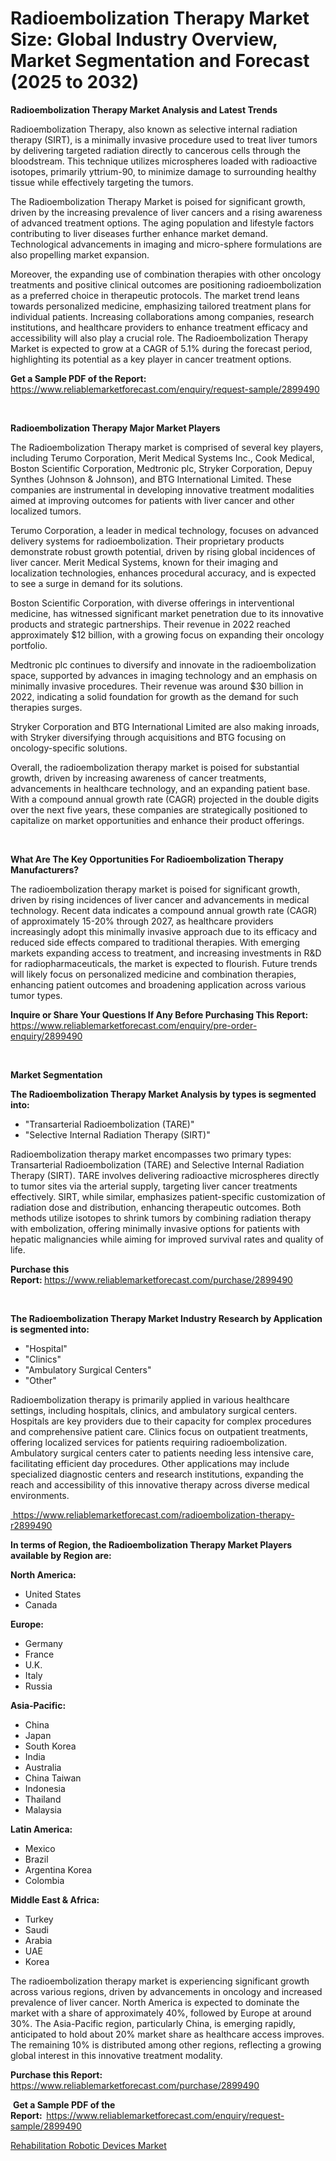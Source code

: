 <p><h1>Radioembolization Therapy Market Size: Global Industry Overview, Market Segmentation and Forecast (2025 to 2032)</h1></p><p><strong>Radioembolization Therapy Market Analysis and Latest Trends</strong></p>
<p><p>Radioembolization Therapy, also known as selective internal radiation therapy (SIRT), is a minimally invasive procedure used to treat liver tumors by delivering targeted radiation directly to cancerous cells through the bloodstream. This technique utilizes microspheres loaded with radioactive isotopes, primarily yttrium-90, to minimize damage to surrounding healthy tissue while effectively targeting the tumors.</p><p>The Radioembolization Therapy Market is poised for significant growth, driven by the increasing prevalence of liver cancers and a rising awareness of advanced treatment options. The aging population and lifestyle factors contributing to liver diseases further enhance market demand. Technological advancements in imaging and micro-sphere formulations are also propelling market expansion.</p><p>Moreover, the expanding use of combination therapies with other oncology treatments and positive clinical outcomes are positioning radioembolization as a preferred choice in therapeutic protocols. The market trend leans towards personalized medicine, emphasizing tailored treatment plans for individual patients. Increasing collaborations among companies, research institutions, and healthcare providers to enhance treatment efficacy and accessibility will also play a crucial role. The Radioembolization Therapy Market is expected to grow at a CAGR of 5.1% during the forecast period, highlighting its potential as a key player in cancer treatment options.</p></p>
<p><strong>Get a Sample PDF of the Report:&nbsp;</strong> <a href="https://www.reliablemarketforecast.com/enquiry/request-sample/2899490?utm_campaign=3106&utm_medium=2&utm_source=Github&utm_content=ia&utm_term=16032025&utm_id=radioembolization-therapy">https://www.reliablemarketforecast.com/enquiry/request-sample/2899490</a></p>
<p>&nbsp;</p>
<p><strong>Radioembolization Therapy Major Market Players</strong></p>
<p><p>The Radioembolization Therapy market is comprised of several key players, including Terumo Corporation, Merit Medical Systems Inc., Cook Medical, Boston Scientific Corporation, Medtronic plc, Stryker Corporation, Depuy Synthes (Johnson & Johnson), and BTG International Limited. These companies are instrumental in developing innovative treatment modalities aimed at improving outcomes for patients with liver cancer and other localized tumors.</p><p>Terumo Corporation, a leader in medical technology, focuses on advanced delivery systems for radioembolization. Their proprietary products demonstrate robust growth potential, driven by rising global incidences of liver cancer. Merit Medical Systems, known for their imaging and localization technologies, enhances procedural accuracy, and is expected to see a surge in demand for its solutions.</p><p>Boston Scientific Corporation, with diverse offerings in interventional medicine, has witnessed significant market penetration due to its innovative products and strategic partnerships. Their revenue in 2022 reached approximately $12 billion, with a growing focus on expanding their oncology portfolio.</p><p>Medtronic plc continues to diversify and innovate in the radioembolization space, supported by advances in imaging technology and an emphasis on minimally invasive procedures. Their revenue was around $30 billion in 2022, indicating a solid foundation for growth as the demand for such therapies surges.</p><p>Stryker Corporation and BTG International Limited are also making inroads, with Stryker diversifying through acquisitions and BTG focusing on oncology-specific solutions.</p><p>Overall, the radioembolization therapy market is poised for substantial growth, driven by increasing awareness of cancer treatments, advancements in healthcare technology, and an expanding patient base. With a compound annual growth rate (CAGR) projected in the double digits over the next five years, these companies are strategically positioned to capitalize on market opportunities and enhance their product offerings.</p></p>
<p>&nbsp;</p>
<p><strong>What Are The Key Opportunities For Radioembolization Therapy Manufacturers?</strong></p>
<p><p>The radioembolization therapy market is poised for significant growth, driven by rising incidences of liver cancer and advancements in medical technology. Recent data indicates a compound annual growth rate (CAGR) of approximately 15-20% through 2027, as healthcare providers increasingly adopt this minimally invasive approach due to its efficacy and reduced side effects compared to traditional therapies. With emerging markets expanding access to treatment, and increasing investments in R&D for radiopharmaceuticals, the market is expected to flourish. Future trends will likely focus on personalized medicine and combination therapies, enhancing patient outcomes and broadening application across various tumor types.</p></p>
<p><strong>Inquire or Share Your Questions If Any Before Purchasing This Report:</strong> <a href="https://www.reliablemarketforecast.com/enquiry/pre-order-enquiry/2899490?utm_campaign=3106&utm_medium=2&utm_source=Github&utm_content=ia&utm_term=16032025&utm_id=radioembolization-therapy">https://www.reliablemarketforecast.com/enquiry/pre-order-enquiry/2899490</a></p>
<p>&nbsp;</p>
<p><strong>Market Segmentation</strong></p>
<p><strong>The Radioembolization Therapy Market Analysis by types is segmented into:</strong></p>
<p><ul><li>"Transarterial Radioembolization (TARE)"</li><li>"Selective Internal Radiation Therapy (SIRT)"</li></ul></p>
<p><p>Radioembolization therapy market encompasses two primary types: Transarterial Radioembolization (TARE) and Selective Internal Radiation Therapy (SIRT). TARE involves delivering radioactive microspheres directly to tumor sites via the arterial supply, targeting liver cancer treatments effectively. SIRT, while similar, emphasizes patient-specific customization of radiation dose and distribution, enhancing therapeutic outcomes. Both methods utilize isotopes to shrink tumors by combining radiation therapy with embolization, offering minimally invasive options for patients with hepatic malignancies while aiming for improved survival rates and quality of life.</p></p>
<p><strong>Purchase this Report:&nbsp;</strong><a href="https://www.reliablemarketforecast.com/purchase/2899490?utm_campaign=3106&utm_medium=2&utm_source=Github&utm_content=ia&utm_term=16032025&utm_id=radioembolization-therapy">https://www.reliablemarketforecast.com/purchase/2899490</a></p>
<p>&nbsp;</p>
<p><strong>The Radioembolization Therapy Market Industry Research by Application is segmented into:</strong></p>
<p><ul><li>"Hospital"</li><li>"Clinics"</li><li>"Ambulatory Surgical Centers"</li><li>"Other"</li></ul></p>
<p><p>Radioembolization therapy is primarily applied in various healthcare settings, including hospitals, clinics, and ambulatory surgical centers. Hospitals are key providers due to their capacity for complex procedures and comprehensive patient care. Clinics focus on outpatient treatments, offering localized services for patients requiring radioembolization. Ambulatory surgical centers cater to patients needing less intensive care, facilitating efficient day procedures. Other applications may include specialized diagnostic centers and research institutions, expanding the reach and accessibility of this innovative therapy across diverse medical environments.</p></p>
<p><a href="https://www.reliablemarketforecast.com/radioembolization-therapy-r2899490?utm_campaign=3106&utm_medium=2&utm_source=Github&utm_content=ia&utm_term=16032025&utm_id=radioembolization-therapy">&nbsp;https://www.reliablemarketforecast.com/radioembolization-therapy-r2899490</a></p>
<p><strong>In terms of Region, the Radioembolization Therapy Market Players available by Region are:</strong></p>
<p>
    <p> <strong> North America: </strong>
        <ul>
            <li>United States</li>
            <li>Canada</li>
        </ul>
        </p> 
    <p> <strong> Europe: </strong>
        <ul>
            <li>Germany</li>
            <li>France</li>
            <li>U.K.</li>
            <li>Italy</li>
            <li>Russia</li>
        </ul>
        </p> 
    <p> <strong> Asia-Pacific: </strong>
        <ul>
            <li>China</li>
            <li>Japan</li>
            <li>South Korea</li>
            <li>India</li>
            <li>Australia</li>
            <li>China Taiwan</li>
            <li>Indonesia</li>
            <li>Thailand</li>
            <li>Malaysia</li>
        </ul>
        </p> 
    <p> <strong> Latin America: </strong>
        <ul>
            <li>Mexico</li>
            <li>Brazil</li>
            <li>Argentina Korea</li>
            <li>Colombia</li>
        </ul>
        </p> 
    <p> <strong> Middle East & Africa: </strong>
        <ul>
            <li>Turkey</li>
            <li>Saudi</li>
            <li>Arabia</li>
            <li>UAE</li>
            <li>Korea</li>
        </ul>
    </p>
    </p>
<p><p>The radioembolization therapy market is experiencing significant growth across various regions, driven by advancements in oncology and increased prevalence of liver cancer. North America is expected to dominate the market with a share of approximately 40%, followed by Europe at around 30%. The Asia-Pacific region, particularly China, is emerging rapidly, anticipated to hold about 20% market share as healthcare access improves. The remaining 10% is distributed among other regions, reflecting a growing global interest in this innovative treatment modality.</p></p>
<p><strong>Purchase this Report: </strong><a href="https://www.reliablemarketforecast.com/purchase/2899490?utm_campaign=3106&utm_medium=2&utm_source=Github&utm_content=ia&utm_term=16032025&utm_id=radioembolization-therapy">https://www.reliablemarketforecast.com/purchase/2899490</a></p>
<p>&nbsp;<strong>Get a Sample PDF of the Report:&nbsp;&nbsp;</strong><a href="https://www.reliablemarketforecast.com/enquiry/request-sample/2899490?utm_campaign=3106&utm_medium=2&utm_source=Github&utm_content=ia&utm_term=16032025&utm_id=radioembolization-therapy">https://www.reliablemarketforecast.com/enquiry/request-sample/2899490</a></p>
<p><strong></strong></p>
<p><p><a href="https://github.com/lalolatiot/Market-Research-Report-List-1/blob/main/rehabilitation-robotic-devices-market.md?utm_campaign=3106&utm_medium=2&utm_source=Github&utm_content=ia&utm_term=16032025&utm_id=radioembolization-therapy">Rehabilitation Robotic Devices Market</a></p></p>